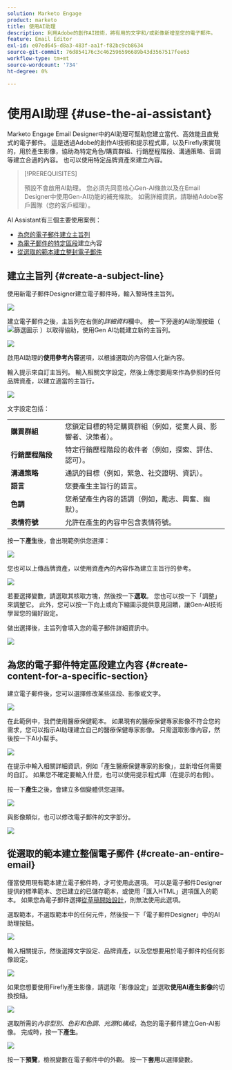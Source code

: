 ```yaml
---
solution: Marketo Engage
product: marketo
title: 使用AI助理
description: 利用Adobe的創作AI技術，將有用的文字和/或影像新增至您的電子郵件。
feature: Email Editor
exl-id: e07ed645-d8a3-483f-aa1f-f82bc9cb8634
source-git-commit: 76d854176c3c462596596689b43d3567517fee63
workflow-type: tm+mt
source-wordcount: '734'
ht-degree: 0%

---
```


# 使用AI助理 {#use-the-ai-assistant}

Marketo Engage Email Designer中的AI助理可幫助您建立當代、高效能且直覺式的電子郵件。 這是透過Adobe的創作AI技術和提示程式庫，以及Firefly來實現的，用於產生影像，協助為特定角色/購買群組、行銷歷程階段、溝通策略、音調等建立合適的內容。 也可以使用特定品牌資產來建立內容。

>[!PREREQUISITES]
>
>預設不會啟用AI助理。 您必須先同意核心Gen-AI條款以及在Email Designer中使用Gen-AI功能的補充條款。 如需詳細資訊，請聯絡Adobe客戶團隊（您的客戶經理）。

AI Assistant有三個主要使用案例：

* [為您的電子郵件建立主旨列](#create-a-subject-line)
* [為電子郵件的特定區段](#create-content-for-a-specific-section)建立內容
* [從選取的範本建立整封電子郵件](#create-an-entire-email)

## 建立主旨列 {#create-a-subject-line}

使用新電子郵件Designer建立電子郵件時，輸入暫時性主旨列。

![](assets/use-the-ai-assistant-1.png)

建立電子郵件之後，主旨列在右側的&#x200B;_詳細資料_&#x200B;欄中。 按一下旁邊的AI助理按鈕（ ![篩選圖示](assets/icon-ai-assistant.png) ）以取得協助，使用Gen AI功能建立新的主旨列。

![](assets/use-the-ai-assistant-2.png)

啟用AI助理的&#x200B;**使用參考內容**&#x200B;選項，以根據選取的內容個人化新內容。

輸入提示來自訂主旨列。 輸入相關文字設定，然後上傳您要用來作為參照的任何品牌資產，以建立適當的主旨行。

![](assets/use-the-ai-assistant-3.png)

文字設定包括：

<table><tbody>
  <tr>
    <td style="width:25%"><b>購買群組</b></td>
    <td>您鎖定目標的特定購買群組（例如，從業人員、影響者、決策者）。</td>
  </tr>
  <tr>
    <td style="width:25%"><b>行銷歷程階段</b></td>
    <td>特定行銷歷程階段的收件者（例如，探索、評估、認可）。</td>
  </tr>
  <tr>
    <td style="width:25%"><b>溝通策略</b></td>
    <td>通訊的目標（例如，緊急、社交證明、資訊）。</td>
  </tr>
  <tr>
    <td style="width:25%"><b>語言</b></td>
    <td>您要產生主旨行的語言。</td>
  </tr>
  <tr>
    <td style="width:25%"><b>色調</b></td>
    <td>您希望產生內容的語調（例如，勵志、興奮、幽默）。</td>
  </tr>
  <tr>
    <td style="width:25%"><b>表情符號</b></td>
    <td>允許在產生的內容中包含表情符號。</td>
  </tr>
</tbody>
</table>

按一下&#x200B;**產生**&#x200B;後，會出現範例供您選擇：

![](assets/use-the-ai-assistant-4.png)

您也可以上傳品牌資產，以使用資產內的內容作為建立主旨行的參考。

![](assets/use-the-ai-assistant-5.png)

若要選擇變數，請選取其核取方塊，然後按一下&#x200B;**選取**。 您也可以按一下「調整&#x200B;**&#x200B;**」來調整它。 此外，您可以按一下向上或向下縮圖示提供意見回饋，讓Gen-AI技術學習您的偏好設定。

做出選擇後，主旨列會填入您的電子郵件詳細資訊中。

![](assets/use-the-ai-assistant-6.png)

## 為您的電子郵件特定區段建立內容 {#create-content-for-a-specific-section}

建立電子郵件後，您可以選擇修改某些區段、影像或文字。

![](assets/use-the-ai-assistant-7.png)

在此範例中，我們使用醫療保健範本。 如果現有的醫療保健專家影像不符合您的需求，您可以指示AI助理建立自己的醫療保健專家影像。 只需選取影像內容，然後按一下AI小幫手。

![](assets/use-the-ai-assistant-8.png)

在提示中輸入相關詳細資訊，例如「產生醫療保健專家的影像」，並新增任何需要的自訂。 如果您不確定要輸入什麼，也可以使用提示程式庫（在提示的右側）。

按一下&#x200B;**產生**&#x200B;之後，會建立多個變體供您選擇。

![](assets/use-the-ai-assistant-9.png)

與影像類似，也可以修改電子郵件的文字部分。

![](assets/use-the-ai-assistant-10.png)

## 從選取的範本建立整個電子郵件 {#create-an-entire-email}

僅當使用現有範本建立電子郵件時，才可使用此選項。 可以是電子郵件Designer提供的標準範本、您已建立的已儲存範本，或使用「匯入HTML」選項匯入的範本。 如果您為電子郵件選擇[從草稿開始設計](/help/marketo/product-docs/email-marketing/email-designer/email-authoring.md#design-from-scratch)，則無法使用此選項。

選取範本，不選取範本中的任何元件，然後按一下「電子郵件Designer」中的AI助理按鈕。

![](assets/use-the-ai-assistant-11.png)

輸入相關提示，然後選擇文字設定、品牌資產，以及您想要用於電子郵件的任何影像設定。

![](assets/use-the-ai-assistant-12.png)

如果您想要使用Firefly產生影像，請選取「影像設定」並選取&#x200B;**使用AI產生影像**&#x200B;的切換按鈕。

![](assets/use-the-ai-assistant-13.png)

選取所需的&#x200B;_內容型別_、_色彩和色調_、_光源_&#x200B;和&#x200B;_構成_，為您的電子郵件建立Gen-AI影像。 完成時，按一下&#x200B;**產生**。

![](assets/use-the-ai-assistant-14.png)

按一下&#x200B;**預覽**，檢視變數在電子郵件中的外觀。 按一下&#x200B;**套用**&#x200B;以選擇變數。
